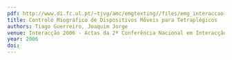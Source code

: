 ```yaml
---
pdf: http://www.di.fc.ul.pt/~tjvg/amc/emgtexting//files/emg_interaccao.pdf
title: Controlo Miográfico de Dispositivos Móveis para Tetraplégicos
authors: Tiago Guerreiro, Joaquim Jorge
venue: Interacção 2006 - Actas da 2ª Conferência Nacional em Interacção Pessoa-Máquina. Braga, Portugal, October, 2006
year: 2006
doi: 
---
```


